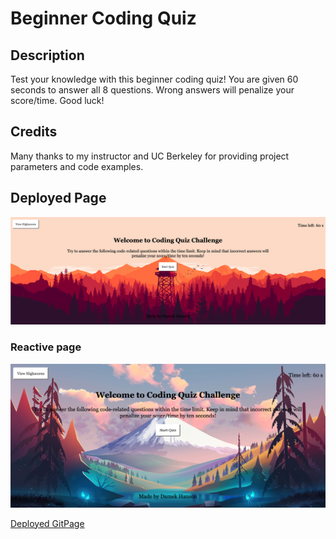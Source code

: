 # Beginner Coding Quiz

## Description
Test your knowledge with this beginner coding quiz! You are given 60 seconds to answer all 8 questions. Wrong answers will penalize your score/time. Good luck! 

## Credits
Many thanks to my instructor and UC Berkeley for providing project parameters and code examples.

## Deployed Page
![Deployment Image](images/codequiz1.png)
### Reactive page
![Deployment Image](images/codequiz2.png)

[Deployed GitPage](https://damek-h.github.io/Beginner-Coding-Quiz/)
